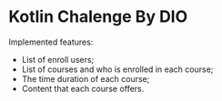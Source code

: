 # Kotlin Chalenge By DIO

Implemented features:

* List of enroll users;
* List of courses and who is enrolled in each course;
* The time duration of each course;
* Content that each course offers.



